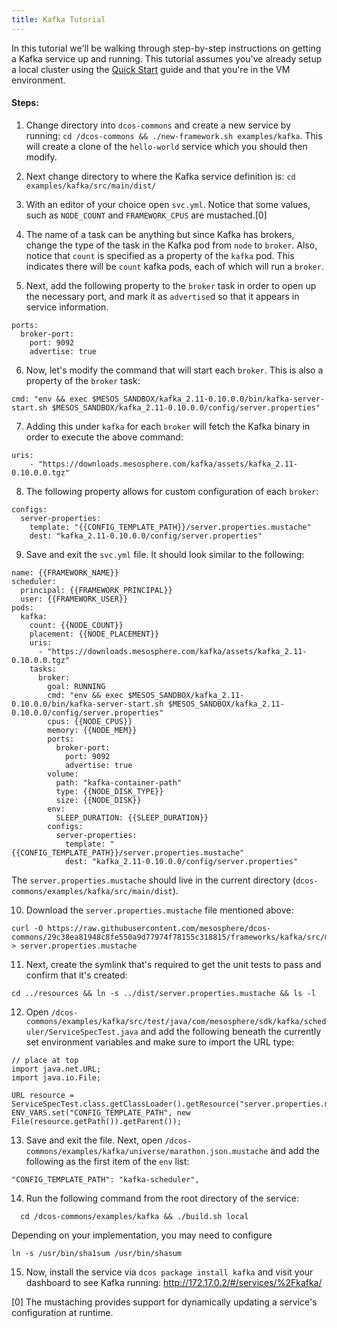 ```yaml
---
title: Kafka Tutorial
---
```


<!-- {% raw %} disable mustache templating in this file: retain templated examples as-is -->

In this tutorial we'll be walking through step-by-step instructions on getting a Kafka service up and running. This tutorial assumes you've already setup a local cluster using the [Quick Start](https://github.com/mesosphere/dcos-commons/blob/master/README.md) guide and that you're in the VM environment.

#### Steps:

1. Change directory into `dcos-commons` and create a new service by running: `cd /dcos-commons && ./new-framework.sh examples/kafka`. This will create a clone of the `hello-world` service which you should then modify.

2. Next change directory to where the Kafka service definition is: `cd examples/kafka/src/main/dist/`

3. With an editor of your choice open `svc.yml`. Notice that some values, such as `NODE_COUNT` and
`FRAMEWORK_CPUS` are mustached.[0]

4. The name of a task can be anything but since Kafka has brokers, change the type of the task in the Kafka pod from `node` to `broker`. Also, notice that `count` is specified as a property of the `kafka` pod. This indicates there will be `count` kafka pods, each of which will run a `broker`.

5. Next, add the following property to the `broker` task in order to open up the necessary port, and mark it as `advertise`d so that it appears in service information.

```
ports:
  broker-port:
    port: 9092
    advertise: true
```

6. Now, let's modify the command that will start each `broker`. This is also a property of the `broker` task:

```
cmd: "env && exec $MESOS_SANDBOX/kafka_2.11-0.10.0.0/bin/kafka-server-start.sh $MESOS_SANDBOX/kafka_2.11-0.10.0.0/config/server.properties"
```

7. Adding this under `kafka` for each `broker` will fetch the Kafka binary in order to execute the above command:

```
uris:
    - "https://downloads.mesosphere.com/kafka/assets/kafka_2.11-0.10.0.0.tgz"
```

8. The following property allows for custom configuration of each `broker`:

```
configs:
  server-properties:
    template: "{{CONFIG_TEMPLATE_PATH}}/server.properties.mustache"
    dest: "kafka_2.11-0.10.0.0/config/server.properties"
```

9. Save and exit the `svc.yml` file. It should look similar to the following:
```
name: {{FRAMEWORK_NAME}}
scheduler:
  principal: {{FRAMEWORK_PRINCIPAL}}
  user: {{FRAMEWORK_USER}}
pods:
  kafka:
    count: {{NODE_COUNT}}
    placement: {{NODE_PLACEMENT}}
    uris:
      - "https://downloads.mesosphere.com/kafka/assets/kafka_2.11-0.10.0.0.tgz"
    tasks:
      broker:
        goal: RUNNING
        cmd: "env && exec $MESOS_SANDBOX/kafka_2.11-0.10.0.0/bin/kafka-server-start.sh $MESOS_SANDBOX/kafka_2.11-0.10.0.0/config/server.properties"
        cpus: {{NODE_CPUS}}
        memory: {{NODE_MEM}}
        ports:
          broker-port:
            port: 9092
            advertise: true
        volume:
          path: "kafka-container-path"
          type: {{NODE_DISK_TYPE}}
          size: {{NODE_DISK}}
        env:
          SLEEP_DURATION: {{SLEEP_DURATION}}
        configs:
          server-properties:
            template: "{{CONFIG_TEMPLATE_PATH}}/server.properties.mustache"
            dest: "kafka_2.11-0.10.0.0/config/server.properties"
```
The `server.properties.mustache` should live in the current directory (`dcos-commons/examples/kafka/src/main/dist`).

10. Download the `server.properties.mustache` file mentioned above:
   ```
   curl -O https://raw.githubusercontent.com/mesosphere/dcos-commons/29c38ea81948c8fe550a9d77974f78155c318815/frameworks/kafka/src/main/dist/server.properties.mustache > server.properties.mustache
   ```


11. Next, create the symlink that's required to get the unit tests to pass and confirm that it's created:
   ```
   cd ../resources && ln -s ../dist/server.properties.mustache && ls -l
   ```

12. Open `/dcos-commons/examples/kafka/src/test/java/com/mesosphere/sdk/kafka/scheduler/ServiceSpecTest.java` and add the following beneath the currently set environment variables and make sure to import the URL type:
   ```
   // place at top
   import java.net.URL;
   import java.io.File;
   ```
   ```
   URL resource = ServiceSpecTest.class.getClassLoader().getResource("server.properties.mustache");
   ENV_VARS.set("CONFIG_TEMPLATE_PATH", new File(resource.getPath()).getParent());
   ```

13. Save and exit the file. Next, open `/dcos-commons/examples/kafka/universe/marathon.json.mustache` and add the following as the first item of the `env` list:
   ```
   "CONFIG_TEMPLATE_PATH": "kafka-scheduler",
   ```

14. Run the following command from the root directory of the service:
   ```
	 cd /dcos-commons/examples/kafka && ./build.sh local
   ```
   Depending on your implementation, you may need to configure
   ```
   ln -s /usr/bin/sha1sum /usr/bin/shasum
   ```

15. Now, install the service via `dcos package install kafka` and visit your dashboard to see Kafka running: http://172.17.0.2/#/services/%2Fkafka/

[0] The mustaching provides support for dynamically updating a service's configuration at runtime.
